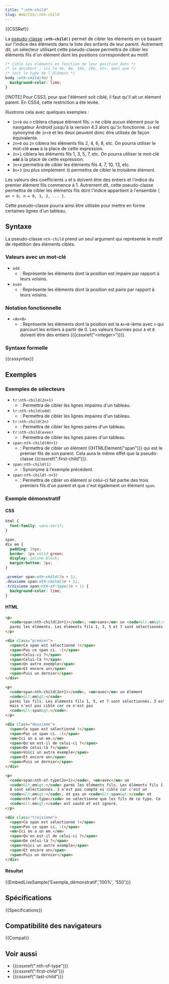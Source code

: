 ```yaml
---
title: ":nth-child"
slug: Web/CSS/:nth-child
---
```


{{CSSRef}}

La [pseudo-classe](/fr/docs/Web/CSS/Pseudo-classes) **`:nth-child()`** permet de cibler les éléments en ce basant sur l'indice des éléments dans la liste des enfants de leur parent. Autrement dit, un sélecteur utilisant cette pseudo-classe permettra de cibler les éléments fils d'un élément dont les positions correspondent au motif.

```css
/* Cible les éléments en fonction de leur position dans */
/* le document : ici le 4e, 8e, 16e, 20e, etc. quel que */
/* soit le type de l'élément */
body :nth-child(4n) {
  background-color: lime;
}
```


[!NOTE]
Pour CSS3, pour que l'élément soit ciblé, il faut qu'il ait un élément parent. En CSS4, cette restriction a été levée.


Illustrons cela avec quelques exemples :

- `1n+0` ou `n` ciblera chaque élément fils. `n` ne cible aucun élément pour le navigateur Android jusqu'à la version 4.3 alors qu'`1n` fonctionne. `1n` est synonyme de `1n+0` et les deux peuvent donc être utilisés de façon équivalente.
- `2n+0` ou `2n` ciblera les éléments fils 2, 4, 6, 8, etc. On pourra utiliser le mot-clé **`even`** à la place de cette expression.
- `2n+1` ciblera les éléments fils 1, 3, 5, 7, etc. On pourra utiliser le mot-clé **`odd`** à la place de cette expression.
- `3n+4` permettra de cibler les éléments fils 4, 7, 10, 13, etc.
- `0n+3` (ou plus simplement `3`) permettra de cibler le troisième élément.

Les valeurs des coefficients `a` et `b` doivent être des entiers et l'indice du premier élément fils commence à 1. Autrement dit, cette pseudo-classe permettra de cibler les éléments fils dont l'indice appartient à l'ensemble `{ an + b; n = 0, 1, 2, ... }`.

Cette pseudo-classe pourra ainsi être utilisée pour mettre en forme certaines lignes d'un tableau.

## Syntaxe

La pseudo-classe `nth-child` prend un seul argument qui représente le motif de répétition des éléments ciblés.

### Valeurs avec un mot-clé

- `odd`
  - : Représente les éléments dont la position est impaire par rapport à leurs voisins.
- `even`
  - : Représente les éléments dont la position est paire par rapport à leurs voisins.

### Notation fonctionnelle

- `<An+B>`
  - : Représente les éléments dont la position est la `An+B`-ième avec `n` qui parcourt les entiers à partir de 0. Les valeurs fournies pour `A` et `B` doivent être des entiers ({{cssxref("&lt;integer&gt;")}}).

### Syntaxe formelle

{{csssyntax}}

## Exemples

### Exemples de sélecteurs

- `tr:nth-child(2n+1)`
  - : Permettra de cibler les lignes impaires d'un tableau.
- `tr:nth-child(odd)`
  - : Permettra de cibler les lignes impaires d'un tableau.
- `tr:nth-child(2n)`
  - : Permettra de cibler les lignes paires d'un tableau.
- `tr:nth-child(even)`
  - : Permettra de cibler les lignes paires d'un tableau.
- `span:nth-child(0n+1)`
  - : Permettra de cibler un élément {{HTMLElement("span")}} qui est le premier fils de son parent. Cela aura le même effet que la pseudo-classe {{cssxref(":first-child")}}.
- `span:nth-child(1)`
  - : Synonyme à l'exemple précédent.
- `span:nth-child(-n+3)`
  - : Permettra de cibler un élément si celui-ci fait partie des trois premiers fils d'un parent et que c'est également un élément `span`.

### Exemple démonstratif

#### CSS

```css
html {
  font-family: sans-serif;
}

span,
div em {
  padding: 10px;
  border: 1px solid green;
  display: inline-block;
  margin-bottom: 3px;
}

.premier span:nth-child(2n + 1),
.deuxieme span:nth-child(2n + 1),
.troisieme span:nth-of-type(2n + 1) {
  background-color: lime;
}
```

#### HTML

```html
<p>
  <code>span:nth-child(2n+1)</code>, <em>sans</em> un <code>&lt;em&gt;</code>
  parmi les éléments. Les éléments fils 1, 3, 5 et 7 sont sélectionnés.
</p>

<div class="premier">
  <span>Ce span est sélectionné !</span>
  <span>Pas ce span ci. :(</span>
  <span>Celui-ci ?</span>
  <span>Celui-là ?</span>
  <span>Un autre exemple</span>
  <span>Et encore un</span>
  <span>Puis un dernier</span>
</div>

<p>
  <code>span:nth-child(2n+1)</code>, <em>avec</em> un élément
  <code>&lt;em&gt;</code>
  parmi les fils. Les éléments fils 1, 5, et 7 sont sélectionnés. 3 est compté
  mais n'est pas ciblé car ce n'est pas
  <code>&lt;span&gt;</code>.
</p>

<div class="deuxieme">
  <span>Ce span est sélectionné !</span>
  <span>Pas ce span ci. :(</span>
  <em>Ici on a un em.</em>
  <span>Qu'en est-il de celui-ci ?</span>
  <span>De celui-là ?</span>
  <span>Voici un autre exemple</span>
  <span>Et encore un</span>
  <span>Puis un dernier</span>
</div>

<p>
  <code>span:nth-of-type(2n+1)</code>, <em>avec</em> un
  <code>&lt;em&gt;</code> parmi les éléments fils. Les éléments fils 1, 4, 6 et
  8 sont sélectionnés. 3 n'est pas compté ni ciblé car c'est un
  <code>&lt;em&gt;</code>, et pas un <code>&lt;span&gt;</code> et
  <code>nth-of-type</code> ne sélectionne que les fils de ce type. Ce
  <code>&lt;em&gt;</code> est sauté et est ignoré.
</p>

<div class="troisieme">
  <span>Ce span est sélectionné !</span>
  <span>Pas ce span ci. :(</span>
  <em>Ici on a un em.</em>
  <span>Qu'en est-il de celui-ci ?</span>
  <span>De celui-là ?</span>
  <span>Voici un autre exemple</span>
  <span>Et encore un</span>
  <span>Puis un dernier</span>
</div>
```

#### Résultat

{{EmbedLiveSample('Exemple_démonstratif','100%', '550')}}

## Spécifications

{{Specifications}}

## Compatibilité des navigateurs

{{Compat}}

## Voir aussi

- {{cssxref(":nth-of-type")}}
- {{cssxref(":first-child")}}
- {{cssxref(":last-child")}}
